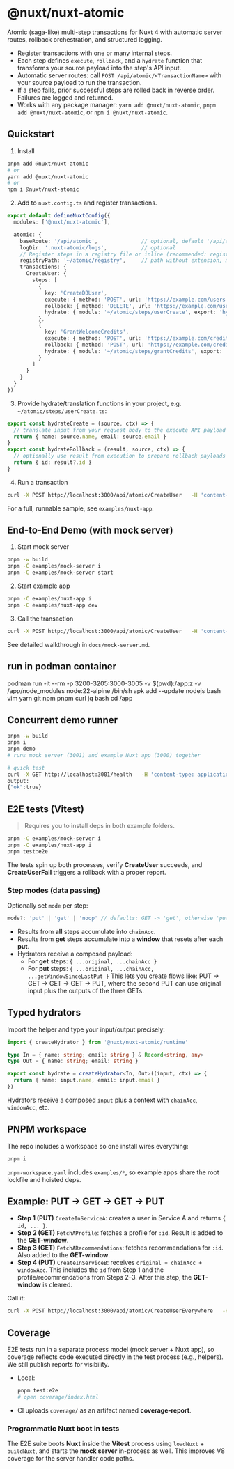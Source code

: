 
# @nuxt/nuxt-atomic

Atomic (saga-like) multi-step transactions for Nuxt 4 with automatic server routes, rollback orchestration, and structured logging.

- Register transactions with one or many internal steps.
- Each step defines `execute`, `rollback`, and a `hydrate` function that transforms your source payload into the step's API input.
- Automatic server routes: call `POST /api/atomic/<TransactionName>` with your source payload to run the transaction.
- If a step fails, prior successful steps are rolled back in reverse order. Failures are logged and returned.
- Works with any package manager: `yarn add @nuxt/nuxt-atomic`, `pnpm add @nuxt/nuxt-atomic`, or `npm i @nuxt/nuxt-atomic`.

## Quickstart

1. Install
```bash
pnpm add @nuxt/nuxt-atomic
# or
yarn add @nuxt/nuxt-atomic
# or
npm i @nuxt/nuxt-atomic
```

2. Add to `nuxt.config.ts` and register transactions.
```ts
export default defineNuxtConfig({
  modules: ['@nuxt/nuxt-atomic'],

  atomic: {
    baseRoute: '/api/atomic',              // optional, default '/api/atomic'
    logDir: '.nuxt-atomic/logs',           // optional
    // Register steps in a registry file or inline (recommended: registry file)
    registryPath: '~/atomic/registry',     // path without extension, module will resolve .ts/.js
    transactions: {
      CreateUser: {
        steps: [
          {
            key: 'CreateDBUser',
            execute: { method: 'POST', url: 'https://example.com/users' },
            rollback: { method: 'DELETE', url: 'https://example.com/users/:id' },
            hydrate: { module: '~/atomic/steps/userCreate', export: 'hydrateCreate' }
          },
          {
            key: 'GrantWelcomeCredits',
            execute: { method: 'POST', url: 'https://example.com/credits' },
            rollback: { method: 'POST', url: 'https://example.com/credits/revoke' },
            hydrate: { module: '~/atomic/steps/grantCredits', export: 'hydrate' }
          }
        ]
      }
    }
  }
})
```

3. Provide hydrate/translation functions in your project, e.g. `~/atomic/steps/userCreate.ts`:
```ts
export const hydrateCreate = (source, ctx) => {
  // translate input from your request body to the execute API payload
  return { name: source.name, email: source.email }
}
export const hydrateRollback = (result, source, ctx) => {
  // optionally use result from execution to prepare rollback payloads
  return { id: result?.id }
}
```

4. Run a transaction
```bash
curl -X POST http://localhost:3000/api/atomic/CreateUser   -H 'content-type: application/json'   -d '{"name":"Ada","email":"ada@lovelace.io"}'
```

For a full, runnable sample, see `examples/nuxt-app`.



## End-to-End Demo (with mock server)

1) Start mock server
```bash
pnpm -w build
pnpm -C examples/mock-server i
pnpm -C examples/mock-server start
```
2) Start example app
```bash
pnpm -C examples/nuxt-app i
pnpm -C examples/nuxt-app dev
```
3) Call the transaction
```bash
curl -X POST http://localhost:3000/api/atomic/CreateUser   -H 'content-type: application/json'   -d '{"name":"Ada","email":"ada@lovelace.io","credits":50}'
```
See detailed walkthrough in `docs/mock-server.md`.


## run in podman container
podman run -it --rm -p 3200-3205:3000-3005 -v $(pwd):/app:z -v /app/node_modules node:22-alpine /bin/sh
apk add --update nodejs bash vim yarn git npm pnpm curl jq
bash
cd /app

## Concurrent demo runner

```bash
pnpm -w build
pnpm i
pnpm demo
# runs mock server (3001) and example Nuxt app (3000) together

# quick test
curl -X GET http://localhost:3001/health   -H 'content-type: application/json'   -d '{"name":"Ada","email":"ada@lovelace.io","credits":50}'
output:
{"ok":true}
```

## E2E tests (Vitest)

> Requires you to install deps in both example folders.

```bash
pnpm -C examples/mock-server i
pnpm -C examples/nuxt-app i
pnpm test:e2e
```
The tests spin up both processes, verify **CreateUser** succeeds, and **CreateUserFail** triggers a rollback with a proper report.



### Step modes (data passing)

Optionally set `mode` per step:
```ts
mode?: 'put' | 'get' | 'noop' // defaults: GET -> 'get', otherwise 'put'
```
- Results from **all** steps accumulate into `chainAcc`.
- Results from **get** steps accumulate into a **window** that resets after each **put**.
- Hydrators receive a composed payload:
  - For **get** steps: `{ ...original, ...chainAcc }`
  - For **put** steps: `{ ...original, ...chainAcc, ...getWindowSinceLastPut }`
This lets you create flows like: PUT → GET → GET → GET → PUT, where the second PUT can use original input plus the outputs of the three GETs.



## Typed hydrators

Import the helper and type your input/output precisely:
```ts
import { createHydrator } from '@nuxt/nuxt-atomic/runtime'

type In = { name: string; email: string } & Record<string, any>
type Out = { name: string; email: string }

export const hydrate = createHydrator<In, Out>((input, ctx) => {
  return { name: input.name, email: input.email }
})
```
Hydrators receive a composed `input` plus a context with `chainAcc`, `windowAcc`, etc.



## PNPM workspace

The repo includes a workspace so one install wires everything:
```bash
pnpm i
```
`pnpm-workspace.yaml` includes `examples/*`, so example apps share the root lockfile and hoisted deps.



## Example: PUT → GET → GET → PUT

- **Step 1 (PUT)** `CreateInServiceA`: creates a user in Service A and returns `{ id, ... }`.
- **Step 2 (GET)** `FetchAProfile`: fetches a profile for `:id`. Result is added to the **GET-window**.
- **Step 3 (GET)** `FetchARecommendations`: fetches recommendations for `:id`. Also added to the **GET-window**.
- **Step 4 (PUT)** `CreateInServiceB`: receives `original + chainAcc + windowAcc`. This includes the `id` from Step 1 and the profile/recommendations from Steps 2–3. After this step, the **GET-window** is cleared.

Call it:
```bash
curl -X POST http://localhost:3000/api/atomic/CreateUserEverywhere   -H 'content-type: application/json'   -d '{"name":"Alicia","email":"alicia@example.com"}'
```



## Coverage

E2E tests run in a separate process model (mock server + Nuxt app), so coverage reflects code executed directly in the test process (e.g., helpers). We still publish reports for visibility.

- Local:
  ```bash
  pnpm test:e2e
  # open coverage/index.html
  ```

- CI uploads `coverage/` as an artifact named **coverage-report**.



### Programmatic Nuxt boot in tests
The E2E suite boots **Nuxt** inside the **Vitest** process using `loadNuxt` + `buildNuxt`, and starts the **mock server** in-process as well. This improves V8 coverage for the server handler code paths.
